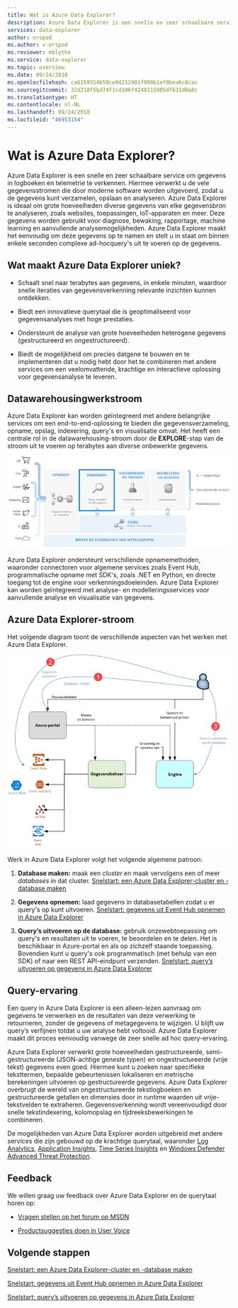 ```yaml
---
title: Wat is Azure Data Explorer?
description: Azure Data Explorer is een snelle en zeer schaalbare service om gegevens in logboeken en telemetrie te verkennen.
services: data-explorer
author: orspod
ms.author: v-orspod
ms.reviewer: mblythe
ms.service: data-explorer
ms.topic: overview
ms.date: 09/24/2018
ms.openlocfilehash: ca6159554b58ce04252901f990b1ef0bea6c0cac
ms.sourcegitcommit: 32d218f5bd74f1cd106f4248115985df631d0a8c
ms.translationtype: HT
ms.contentlocale: nl-NL
ms.lasthandoff: 09/24/2018
ms.locfileid: "46953154"
---
```

# <a name="what-is-azure-data-explorer"></a>Wat is Azure Data Explorer?

Azure Data Explorer is een snelle en zeer schaalbare service om gegevens in logboeken en telemetrie te verkennen. Hiermee verwerkt u de vele gegevensstromen die door moderne software worden uitgevoerd, zodat u de gegevens kunt verzamelen, opslaan en analyseren. Azure Data Explorer is ideaal om grote hoeveelheden diverse gegevens van elke gegevensbron te analyseren, zoals websites, toepassingen, IoT-apparaten en meer. Deze gegevens worden gebruikt voor diagnose, bewaking, rapportage, machine learning en aanvullende analysemogelijkheden. Azure Data Explorer maakt het eenvoudig om deze gegevens op te namen en stelt u in staat om binnen enkele seconden complexe ad-hocquery's uit te voeren op de gegevens.

## <a name="what-makes-azure-data-explorer-unique"></a>Wat maakt Azure Data Explorer uniek?

- Schaalt snel naar terabytes aan gegevens, in enkele minuten, waardoor snelle iteraties van gegevensverkenning relevante inzichten kunnen ontdekken.

- Biedt een innovatieve querytaal die is geoptimaliseerd voor gegevensanalyses met hoge prestaties.

- Ondersteunt de analyse van grote hoeveelheden heterogene gegevens (gestructureerd en ongestructureerd).

- Biedt de mogelijkheid om precies datgene te bouwen en te implementeren dat u nodig hebt door het te combineren met andere services om een veel​​omvattende, krachtige en interactieve oplossing voor gegevensanalyse te leveren.

## <a name="data-warehousing-workflow"></a>Datawarehousingwerkstroom

Azure Data Explorer kan worden geïntegreerd met andere belangrijke services om een ​​end-to-end-oplossing te bieden die gegevensverzameling, opname, opslag, indexering, query's en visualisatie omvat. Het heeft een centrale rol in de datawarehousing-stroom door de **EXPLORE**-stap van de stroom uit te voeren op terabytes aan diverse onbewerkte gegevens.

![Datawarehousediagram](media/data-explorer-overview/data-warehouse.png)

Azure Data Explorer ondersteunt verschillende opnamemethoden, waaronder connectoren voor algemene services zoals Event Hub, programmatische opname met SDK's, zoals .NET en Python, en directe toegang tot de engine voor verkenningsdoeleinden. Azure Data Explorer kan worden geïntegreerd met analyse- en modelleringsservices voor aanvullende analyse en visualisatie van gegevens.

## <a name="azure-data-explorer-flow"></a>Azure Data Explorer-stroom

Het volgende diagram toont de verschillende aspecten van het werken met Azure Data Explorer.

![Azure Data Explorer-stroom](media/data-explorer-overview/workflow.png)

Werk in Azure Data Explorer volgt het volgende algemene patroon:

1. **Database maken:** maak een *cluster* en maak vervolgens een of meer *databases* in dat cluster. [Snelstart: een Azure Data Explorer-cluster en -database maken](create-cluster-database-portal.md)

1. **Gegevens opnemen:**  laad gegevens in databasetabellen zodat u er query's op kunt uitvoeren. [Snelstart: gegevens uit Event Hub opnemen in Azure Data Explorer](ingest-data-event-hub.md)

1. **Query’s uitvoeren op de database:**  gebruik onze ​​webtoepassing om query's en resultaten uit te voeren, te beoordelen en te delen. Het is beschikbaar in Azure-portal en als op zichzelf staande toepassing. Bovendien kunt u query's ook programmatisch (met behulp van een SDK) of naar een REST API-eindpunt verzenden. [Snelstart: query’s uitvoeren op gegevens in Azure Data Explorer](web-query-data.md)

## <a name="query-experience"></a>Query-ervaring

Een query in Azure Data Explorer is een alleen-lezen aanvraag om gegevens te verwerken en de resultaten van deze verwerking te retourneren, zonder de gegevens of metagegevens te wijzigen. U blijft uw query’s verfijnen totdat u uw analyse hebt voltooid. Azure Data Explorer maakt dit proces eenvoudig vanwege de zeer snelle ad hoc query-ervaring.

Azure Data Explorer verwerkt grote hoeveelheden gestructureerde, semi-gestructureerde (JSON-achtige geneste typen) en ongestructureerde (vrije tekst) gegevens even goed. Hiermee kunt u zoeken naar specifieke teksttermen, bepaalde gebeurtenissen lokaliseren en metrische berekeningen uitvoeren op gestructureerde gegevens. Azure Data Explorer overbrugt de wereld van ongestructureerde tekstlogboeken en gestructureerde getallen en dimensies door in runtime waarden uit vrije-tekstvelden te extraheren. Gegevensverkenning wordt vereenvoudigd door snelle tekstindexering, kolomopslag en tijdreeksbewerkingen te combineren.

De mogelijkheden van Azure Data Explorer worden uitgebreid met andere services die zijn gebouwd op de krachtige querytaal, waaronder [Log Analytics](/azure/log-analytics/), [Application Insights](/azure/application-insights/), [Time Series Insights](/azure/time-series-insights/) en [Windows Defender Advanced Threat Protection](/windows/security/threat-protection/windows-defender-atp/windows-defender-advanced-threat-protection/).

## <a name="feedback"></a>Feedback

We willen graag uw feedback over Azure Data Explorer en de querytaal horen op:

- [Vragen stellen op het forum op MSDN](https://social.msdn.microsoft.com/Forums/en-US/home?forum=AzureKusto)

- [Productsuggesties doen in User Voice](http://aka.ms/AzureDataExplorer.UserVoice)

## <a name="next-steps"></a>Volgende stappen

[Snelstart: een Azure Data Explorer-cluster en -database maken](create-cluster-database-portal.md)

[Snelstart: gegevens uit Event Hub opnemen in Azure Data Explorer](ingest-data-event-hub.md)

[Snelstart: query’s uitvoeren op gegevens in Azure Data Explorer](web-query-data.md)
